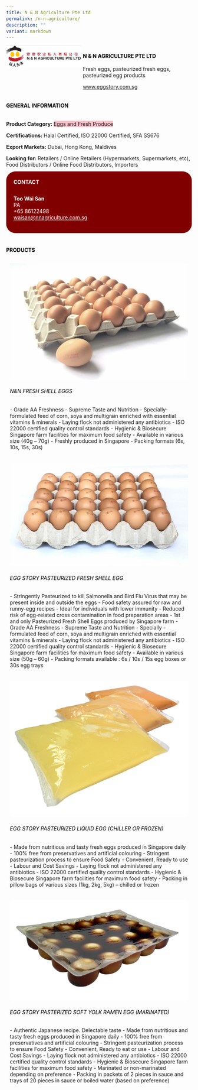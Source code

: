 ```yaml
---
title: N & N Agriculture Pte Ltd
permalink: /n-n-agriculture/
description: ""
variant: markdown
---
```

<div class="flex-paragraph"> 
<p style="text-transform: uppercase">
</p>
</div> 
<div class="flex-container" style="display: flex; flex-wrap: wrap;"> 
<div class="card sgds" style="flex: 1 1 40%; display: block;">
<img src="/images/nnagri.png">
</div> 
<div class="card-sgds" style="flex: 1 1 58%; display: block; margin-left: 3px"> 
<h4 style="text-transform: uppercase; color: black;">
<b>N &amp; N Agriculture Pte Ltd
</b>
</h4> 
<p>Fresh eggs, pasteurized fresh eggs, pasteurized egg products
</p> 
<p>
<a href="https://www.eggstory.com.sg/" target="_blank">www.eggstory.com.sg
</a>
</p> 
</div> 
</div> 
<h4 style="text-transform: uppercase; color: black;">
<b>General Information
</b>
</h4> 
<div class="flex-container" style="display: flex; flex-wrap: wrap;"> 
<div class="card sgds" style="flex: 1 1 65%; display: block; align-self: stretch"> 
<div class="flex-paragraph"> 
<p>
<b>Product Category: 
</b>
<span style="background-color: pink; border-radius: 10 px;">Eggs and Fresh Produce
</span>
</p> 
<p>
<b>Certifications: 
</b>Halal Certified, ISO 22000 Certified, SFA SS676
</p> 
<p>
<b>Export Markets: 
</b>Dubai, Hong Kong, Maldives
</p> 
<p style="margin-bottom: 10px;">
<b>Looking for: 
</b>Retailers / Online Retailers (Hypermarkets, Supermarkets, etc), Food Distributors / Online Food Distributors, Importers
</p> 
</div> 
</div> 
<div class="card sgds" style="flex: 1 1 35%; padding: 10px; display: block; background-color: maroon; border-radius: 25px; align-self: center;"> 
<h4 style="color: white; margin-top: 10px; margin-left: 10px;">CONTACT
</h4> 
<div class="flex-paragraph"> 
<p style="padding: 10px; color: white;">
<b>Too Wai San
</b>
<br>PA
<br>+65 86122498
<br>
<a href="mailto:waisan@nnagriculture.com.sg" style="color: white;">waisan@nnagriculture.com.sg
</a>
</p> 
</div> 
</div> 
</div> 
<br> 
<h4 style="text-transform: uppercase; color: black;">
<b>products
</b>
</h4> 
<div style="display: flex; flex-wrap: wrap;"> 
<div class="card sgds" style="flex: 1 1 47%; margin: 10px; display: block;"> 
<div class="flex-image" style="display: block;">
<img src="/images/nn_product1.jpg">
</div> 
<div class="flex-paragraph"> 
<h6 style="text-transform: uppercase; color: black;">N&amp;N Fresh Shell Eggs
</h6> 
<p>- Grade AA Freshness - Supreme Taste and Nutrition - Specially-formulated feed of corn, soya and multigrain enriched with essential vitamins &amp; minerals - Laying flock not administered any antibiotics - ISO 22000 certified quality control standards - Hygienic &amp; Biosecure Singapore farm facilities for maximum food safety - Available in various size (40g – 70g) - Freshly produced in Singapore - Packing formats (6s, 10s, 15s, 30s)
</p>
</div> 
</div> 
<div class="card sgds" style="flex: 1 1 47%; margin: 10px; display: block;"> 
<div class="flex-image" style="display: block;">
<img src="/images/nn_product2.jpg">
</div> 
<div class="flex-paragraph"> 
<h6 style="text-transform: uppercase; color: black;">Egg Story Pasteurized Fresh Shell Egg
</h6> 
<p>- Stringently Pasteurized to kill Salmonella and Bird Flu Virus that may be present inside and outside the eggs - Food safety assured for raw and runny-egg recipes - Ideal for individuals with lower immunity - Reduced risk of egg-related cross contamination in food preparation areas - 1st and only Pasteurized Fresh Shell Eggs produced by Singapore farm - Grade AA Freshness - Supreme Taste and Nutrition - Specially -formulated feed of corn, soya and multigrain enriched with essential vitamins &amp; minerals - Laying flock not administered any antibiotics - ISO 22000 certified quality control standards - Hygienic &amp; Biosecure Singapore farm facilities for maximum food safety - Available in various size (50g – 60g) - Packing formats available : 6s / 10s / 15s egg boxes or 30s egg trays
</p>
</div> 
</div> 
<div class="card sgds" style="flex: 1 1 47%; margin: 10px; display: block;"> 
<div class="flex-image" style="display: block;">
<img src="/images/nn_product3.png">
</div> 
<div class="flex-paragraph"> 
<h6 style="text-transform: uppercase; color: black;">Egg Story Pasteurized Liquid Egg (Chiller or frozen)
</h6> 
<p>- Made from nutritious and tasty fresh eggs produced in Singapore daily - 100% free from preservatives and artificial colouring - Stringent pasteurization process to ensure Food Safety - Convenient, Ready to use - Labour and Cost Savings - Laying flock not administered any antibiotics - ISO 22000 certified quality control standards - Hygienic &amp; Biosecure Singapore farm facilities for maximum food safety - Packing in pillow bags of various sizes (1kg, 2kg, 5kg) – chilled or frozen
</p>
</div> 
</div> 
<div class="card sgds" style="flex: 1 1 47%; margin: 10px; display: block;"> 
<div class="flex-image" style="display: block;">
<img src="/images/nn_product4.png">
</div> 
<div class="flex-paragraph"> 
<h6 style="text-transform: uppercase; color: black;">Egg story Pasterized Soft Yolk Ramen Egg (Marinated)
</h6> 
<p>- Authentic Japanese recipe. Delectable taste - Made from nutritious and tasty fresh eggs produced in Singapore daily - 100% free from preservatives and artificial colouring - Stringent pasteurization process to ensure Food Safety - Convenient, Ready to eat or use - Labour and Cost Savings - Laying flock not administered any antibiotics - ISO 22000 certified quality control standards - Hygienic &amp; Biosecure Singapore farm facilities for maximum food safety - Marinated or non-marinated depending on preference - Packing in packets of 2 pieces in sauce and trays of 20 pieces in sauce or boiled water (based on preference)
</p>
</div> 
</div> 
</div>